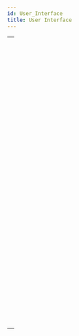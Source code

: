 ```yaml
---
id: User_Interface
title: User Interface
---
```



||
|---|
|[<!-- INCLUDE #_command_.BEEP.Syntax -->](../../commands-legacy/beep.md)<br/>|
|[<!-- INCLUDE #_command_.Caps lock down.Syntax -->](../../commands-legacy/caps-lock-down.md)<br/>|
|[<!-- INCLUDE #_command_.Focus object.Syntax -->](../../commands-legacy/focus-object.md)<br/>|
|[<!-- INCLUDE #_command_.Get Application color scheme.Syntax -->](../../commands-legacy/get-application-color-scheme.md)<br/>|
|[<!-- INCLUDE #_command_.GET FIELD TITLES.Syntax -->](../../commands-legacy/get-field-titles.md)<br/>|
|[<!-- INCLUDE #_command_.GET TABLE TITLES.Syntax -->](../../commands-legacy/get-table-titles.md)<br/>|
|[<!-- INCLUDE #_command_.HIDE MENU BAR.Syntax -->](../../commands-legacy/hide-menu-bar.md)<br/>|
|[<!-- INCLUDE #_command_.Macintosh command down.Syntax -->](../../commands-legacy/macintosh-command-down.md)<br/>|
|[<!-- INCLUDE #_command_.Macintosh control down.Syntax -->](../../commands-legacy/macintosh-control-down.md)<br/>|
|[<!-- INCLUDE #_command_.Macintosh option down.Syntax -->](../../commands-legacy/macintosh-option-down.md)<br/>|
|[<!-- INCLUDE #_command_.MOUSE POSITION.Syntax -->](../../commands-legacy/mouse-position.md)<br/>|
|[<!-- INCLUDE #_command_.PLAY.Syntax -->](../../commands-legacy/play.md)<br/>|
|[<!-- INCLUDE #_command_.Pop up menu.Syntax -->](../../commands-legacy/pop-up-menu.md)<br/>|
|[<!-- INCLUDE #_command_.POST CLICK.Syntax -->](../../commands-legacy/post-click.md)<br/>|
|[<!-- INCLUDE #_command_.POST EVENT.Syntax -->](../../commands-legacy/post-event.md)<br/>|
|[<!-- INCLUDE #_command_.POST KEY.Syntax -->](../../commands-legacy/post-key.md)<br/>|
|[<!-- INCLUDE #_command_.REDRAW.Syntax -->](../../commands-legacy/redraw.md)<br/>|
|[<!-- INCLUDE #_command_.SET ABOUT.Syntax -->](../../commands-legacy/set-about.md)<br/>|
|[<!-- INCLUDE #_command_.SET APPLICATION COLOR SCHEME.Syntax -->](../../commands-legacy/set-application-color-scheme.md)<br/>|
|[<!-- INCLUDE #_command_.SET CURSOR.Syntax -->](../../commands-legacy/set-cursor.md)<br/>|
|[<!-- INCLUDE #_command_.SET FIELD TITLES.Syntax -->](../../commands-legacy/set-field-titles.md)<br/>|
|[<!-- INCLUDE #_command_.SET TABLE TITLES.Syntax -->](../../commands-legacy/set-table-titles.md)<br/>|
|[<!-- INCLUDE #_command_.Shift down.Syntax -->](../../commands-legacy/shift-down.md)<br/>|
|[<!-- INCLUDE #_command_.SHOW MENU BAR.Syntax -->](../../commands-legacy/show-menu-bar.md)<br/>|
|[<!-- INCLUDE #_command_.Windows Alt down.Syntax -->](../../commands-legacy/windows-alt-down.md)<br/>|
|[<!-- INCLUDE #_command_.Windows Ctrl down.Syntax -->](../../commands-legacy/windows-ctrl-down.md)<br/>|
